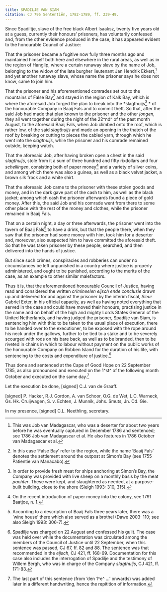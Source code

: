 ```yaml
---
title: SPADILJE VAN SIAM
citation: CJ 795 Sententiën, 1782-1789, ff. 239-49.
---
```


Since Spadiltje, slave of the free black Albert Isaaksz, twenty five years old at a guess, currently their honours’ prisoners, has voluntarily confessed and, from the other evidence produced in the case, it has appeared evident to the honourable Council of Justice:

That the prisoner became a fugitive now fully three months ago and maintained himself both here and elsewhere in the rural areas, as well as in the region of Hanglip, where a certain runaway slave by the name of Job, belonging to the widow of the late burgher lieutenant Jan Hendrik Ekkert,[^1] and yet another runaway slave, whose name the prisoner says he does not know, came to join him.

That the prisoner and his aforementioned comrades set out to the mountains of False Bay[^2] and stayed in the region of Kalk Bay, which is where the aforesaid Job forged the plan to break into the *slagthuijs[^3] * of the honourable Company in Baaij Fals and to commit theft. So that, after the said Job had made that plan known to the prisoner and the other *jongen*, they all went together during the night of the 22^nd^ of the past month August, to the aforesaid Baaij Fals, when Job climbed onto the roof, which is rather low, of the said *slagthuijs* and made an opening in the thatch of the roof by breaking or cutting to pieces the cabled yarn, through which he went into the *slagthuijs*, while the prisoner and his comrade remained outside, keeping watch.

That the aforesaid Job, after having broken open a chest in the said *slagthuijs*, stole from it a sum of three hundred and fifty rixdollars and four *schellingen*, consisting both of paper money[^4] and a variety of silver coins, and among which there was also a guinea, as well as a black velvet jacket, a brown silk frock and a white shirt.

That the aforesaid Job came to the prisoner with these stolen goods and money, and in the dark gave part of the cash to him, as well as the black jacket; among which cash the prisoner afterwards found a piece of gold money. After this, the said Job and his comrade went from there to some other place with the rest of the money and clothes, while the prisoner remained in Baaij Fals.

That on a certain night, a day or three afterwards, the prisoner went into the tavern of Baaij Fals[^5] to have a drink, but that the people there, when they saw that the prisoner had some money with him, took him for a deserter and, moreover, also suspected him to have committed the aforesaid theft. So that he was taken prisoner by these people, searched, and then delivered into the hands of justice.

But since such crimes, conspiracies and robberies can under no circumstances be left unpunished in a country where justice is properly administered, and ought to be punished, according to the merits of the case, as an example to other similar malefactors.

Thus it is, that the aforementioned honourable Council of Justice, having read and considered the written *crimineelen eijsch ende conclusie* drawn up and delivered for and against the prisoner by the interim fiscal, *Sieur* Gabriel Exter, in his official capacity, as well as having noted everything that served in the case and could have moved their honours, practising justice in the name and on behalf of the high and mighty Lords States General of the United Netherlands, and having judged the prisoner, Spadilje van Siam, is sentencing him with this: to be taken to the usual place of execution, there to be handed over to the executioner, to be exposed with the rope around his neck under the gallows, further to be tied to a stake and to be severely scourged with rods on his bare back, as well as to be branded, then to be riveted in chains in which to labour without payment on the public works of the honourable Company on Robben Island for the duration of his life, with sentencing to the costs and expenditure of justice.[^6]

Thus done and sentenced at the Cape of Good Hope on 22 September 1785, as also pronounced and executed on the 1^st^ of the following month October and executed on the same day.[^7]

Let the execution be done, \[signed\] C.J. van de Graaff.

\[signed\] P. Hacker, R.J. Gordon, A. van Schoor, O.G. de Wet, L.C. Warneck, Gs. Hk. Cruijwagen, S. v. Echten, J. Munnik, Johs. Smuts, Jn. Cd. Gie.

In my presence, \[signed\] C.L. Neethling, secretary.

[^1]: This was Job van Madagascar, who was a deserter for about two years before he was eventually captured in December 1786 and sentenced; see 1786 Job van Madagascar et al. He also features in 1786 October van Madagascar et al.

[^2]: In this case ‘False Bay’ refer to the region, while the name ‘Baaij Fals’ denotes the settlement around the outpost at Simon’s Bay (see 1755 Patientie van Manacabo).

[^3]: In order to provide fresh meat for ships anchoring at Simon’s Bay, the Company was provided with live sheep on a monthly basis by the meat *pachter*. These were kept, and slaughtered as needed, at a purpose-built building, close to the shore (Sleigh 1993: 310, 315).

[^4]: On the recent introduction of paper money into the colony, see 1791 Baatjoe, n. 1.

[^5]: According to a description of Baaij Fals three years later, there was a ‘wine house’ there which also served as a brothel (Dawe 2003: 110; see also Sleigh 1993: 306-7).

[^6]: Spadilje was charged on 22 August and confessed his guilt. The case was held over while the documentation was circulated among the members of the Council of Justice until 22 September, when this sentence was passed, CJ 67, ff. 82 and 88. The sentence was that recommended in the *eijsch*, CJ 421, ff. 168-69. Documentation for this case also includes the interrogation of Spadilje and the testimony of Willem Bergh, who was in charge of the Company *slagthuijs*, CJ 421, ff. 171-83.

[^7]: The last part of this sentence (from ‘den 1^e^ ...’ onwards) was added later in a different handwriting, hence the repitition of information.